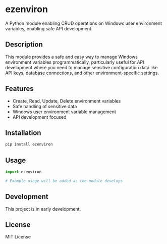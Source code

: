 # ezenviron

A Python module enabling CRUD operations on Windows user environment variables, enabling safe API development.

## Description

This module provides a safe and easy way to manage Windows environment variables programmatically, particularly useful for API development where you need to manage sensitive configuration data like API keys, database connections, and other environment-specific settings.

## Features

- Create, Read, Update, Delete environment variables
- Safe handling of sensitive data
- Windows user environment variable management
- API development focused

## Installation

```bash
pip install ezenviron
```

## Usage

```python
import ezenviron

# Example usage will be added as the module develops
```

## Development

This project is in early development.

## License

MIT License
